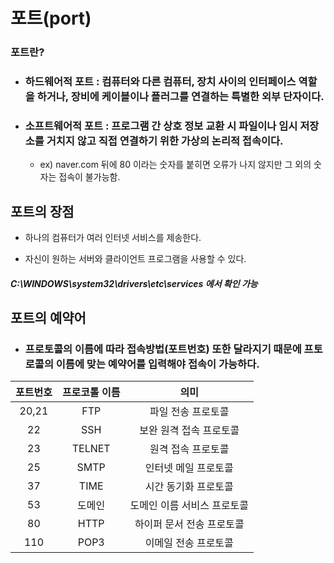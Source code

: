 # 포트(port)

### 포트란? 

- ### 하드웨어적 포트 : 컴퓨터와 다른 컴퓨터, 장치 사이의 인터페이스 역할을 하거나, 장비에 케이블이나 플러그를 연결하는 특별한 외부 단자이다.

- ### 소프트웨어적 포트 : 프로그램 간 상호 정보 교환 시 파일이나 임시 저장소를 거치지 않고 직접 연결하기 위한 가상의 논리적 접속이다.
    - ex) naver.com 뒤에 80 이라는 숫자를 붙히면 오류가 나지 않지만 그 외의 숫자는 접속이 불가능함.

## 포트의 장점 
- 하나의 컴퓨터가 여러 인터넷 서비스를 제송한다.

- 자신이 원하는 서버와 클라이언트 프로그램을 사용할 수 있다.
##### C:\WINDOWS\system32\drivers\etc\services 에서 확인 가능

## 포트의 예약어

- ### 프로토콜의 이름에 따라 접속방법(포트번호) 또한 달라지기 때문에 프토로콜의 이름에 맞는 예약어를 입력해야 접속이 가능하다.


| 포트번호 | 프로코톨 이름 | 의미 |
|:--------:|:--------:|:--------:|
| 20,21 | FTP | 파일 전송 프로토콜 |
| 22 | SSH | 보완 원격 접속 프로토콜 |
| 23 | TELNET | 원격 접속 프로토콜 |
| 25 | SMTP | 인터넷 메일 프로토콜 |
| 37 | TIME | 시간 동기화  프로토콜 |
| 53 |도메인 | 도메인 이름 서비스 프로토콜
| 80 | HTTP | 하이퍼 문서 전송 프로토콜 
|110 | POP3 | 이메일 전송 프로토콜